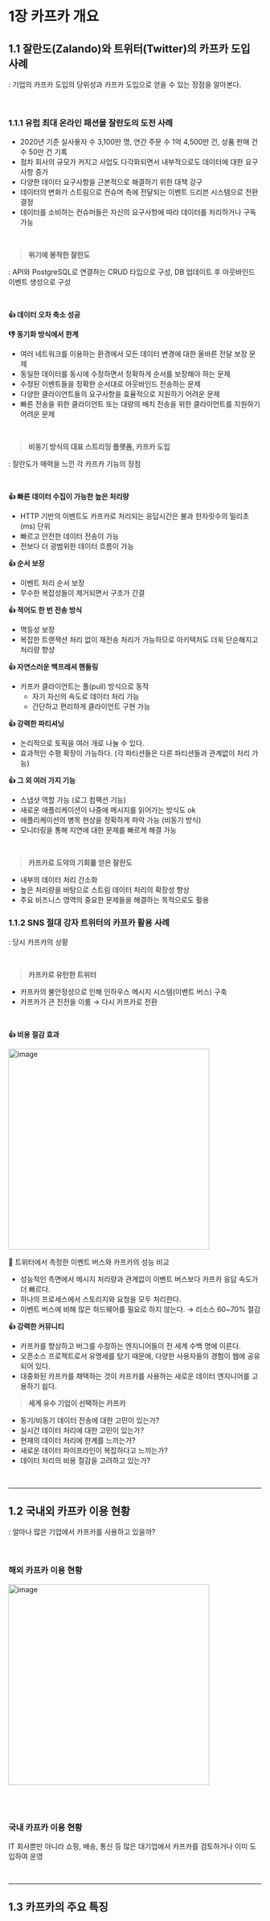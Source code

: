 # 1장 카프카 개요
## 1.1 잘란도(Zalando)와 트위터(Twitter)의 카프카 도입 사례
: 기업의 카프카 도입의 당위성과 카프카 도입으로 얻을 수 있는 장점을 알아본다.

<br/>

### 1.1.1 유럽 최대 온라인 패션몰 잘란도의 도전 사례
- 2020년 기준 실사용자 수 3,100만 명, 연간 주문 수 1억 4,500만 건, 상품 판매 건수 50만 건 기록
- 점차 회사의 규모가 커지고 사업도 다각화되면서 내부적으로도 데이터에 대한 요구사항 증가
- 다양한 데이터 요구사항을 근본적으로 해결하기 위한 대책 강구
- 데이터의 변화가 스트림으로 컨슈머 측에 전달되는 이벤트 드리븐 시스템으로 전환 결정
- 데이터를 소비하는 컨슈머들은 자신의 요구사항에 따라 데이터를 처리하거나 구독 가능

<br/>

> **위기에 봉착한 잘란도**

: API와 PostgreSQL로 연결하는 CRUD 타입으로 구성, DB 업데이트 후 아웃바인드 이벤트 생성으로 구성

<br/>

**👍 데이터 오차 축소 성공**

**👎 동기화 방식에서 한계**

- 여러 네트워크를 이용하는 환경에서 모든 데이터 변경에 대한 올바른 전달 보장 문제
- 동일한 데이터를 동시에 수정하면서 정확하게 순서를 보장해야 하는 문제
- 수정된 이벤트들을 정확한 순서대로 아웃바인드 전송하는 문제
- 다양한 클라이언트들의 요구사항을 효율적으로 지원하기 어려운 문제
- 빠른 전송을 위한 클라이언트 또는 대량의 배치 전송을 위한 클라이언트를 지원하기 어려운 문제

<br/>

> **비동기 방식의 대표 스트리밍 플랫폼, 카프카 도입**

: 잘란도가 매력을 느낀 각 카프카 기능의 장점

<br/>

**👍 빠른 데이터 수집이 가능한 높은 처리량**

- HTTP 기반의 이벤트도 카프카로 처리되는 응답시간은 불과 한자릿수의 밀리초(ms) 단위
- 빠르고 안전한 데이터 전송이 가능
- 전보다 더 광범위한 데이터 흐름이 가능

**👍 순서 보장**

- 이벤트 처리 순서 보장
- 무수한 복잡성들이 제거되면서 구조가 간결

**👍 적어도 한 번 전송 방식**

- 멱등성 보장
- 복잡한 트랜잭션 처리 없이 재전송 처리가 가능하므로 아키텍처도 더욱 단순해지고 처리량 향샹

**👍 자연스러운 백프레셔 핸들링**

- 카프카 클라이언트는 풀(pull) 방식으로 동작
    - 자기 자신의 속도로 데이터 처리 가능
    - 간단하고 편리하게 클라이언트 구현 가능

**👍 강력한 파티셔닝**

- 논리적으로 토픽을 여러 개로 나눌 수 있다.
- 효과적인 수평 확장이 가능하다. (각 파티션들은 다른 파티션들과 관계없이 처리 가능)

**👍 그 외 여러 가지 기능**

- 스냅샷 역할 가능 (로그 컴팩션 기능)
- 새로운 애플리케이션이 나중에 메시지를 읽어가는 방식도 ok
- 애플리케이션의 병목 현상을 정확하게 파악 가능 (비동기 방식)
- 모니터링을 통해 지연에 대한 문제를 빠르게 해결 가능

<br/>

> **카프카로 도약의 기회를 얻은 잘란도**

- 내부의 데이터 처리 간소화
- 높은 처리량을 바탕으로 스트림 데이터 처리의 확장성 향상
- 주요 비즈니스 영역의 중요한 문제들을 해결하는 목적으로도 활용

### 1.1.2 SNS 절대 강자 트위터의 카프카 활용 사례
: 당시 카프카의 상황

<br/>

> **카프카로 유턴한 트위터**

- 카프카의 불안정성으로 인해 인하우스 메시지 시스템(이벤트 버스) 구축
- 카프카가 큰 진전을 이룸 → 다시 카프카로 전환

<br/>

**👍 비용 절감 효과**

<img width="400" alt="image" src="https://github.com/mash-up-kr/S3A/assets/55437339/75269aae-31e0-475e-9ec3-aa6d76a4104d" />

🔼 트위터에서 측정한 이벤트 버스와 카프카의 성능 비교

- 성능적인 측면에서 메시지 처리량과 관계없이 이벤트 버스보다 카프카 응답 속도가 더 빠르다.
- 하나의 프로세스에서 스토리지와 요청을 모두 처리한다.
- 이벤트 버스에 비해 많은 하드웨어를 필요로 하지 않는다. → 리소스 60~70% 절감

**👍 강력한 커뮤니티**

- 카프카를 향상하고 버그를 수정하는 엔지니어들이 전 세계 수백 명에 이른다.
- 오픈소스 프로젝트로서 유명세를 탔기 때문에, 다양한 사용자들의 경험이 웹에 공유되어 있다.
- 대중화된 카프카를 채택하는 것이 카프카를 사용하는 새로운 데이터 엔지니어를 고용하기 쉽다.

> **세계 유수 기업이 선택하는 카프카**
> 
- 동기/비동기 데이터 전송에 대한 고민이 있는가?
- 실시간 데이터 처리에 대한 고민이 있는가?
- 현재의 데이터 처리에 한계를 느끼는가?
- 새로운 데이터 파이프라인이 복잡하다고 느끼는가?
- 데이터 처리의 비용 절감을 고려하고 있는가?

<br/>

---

## 1.2 국내외 카프카 이용 현황
: 얼마나 많은 기업에서 카프카를 사용하고 있을까?

<br/>

### 해외 카프카 이용 현황

<img width="400" alt="image" src="https://github.com/mash-up-kr/S3A/assets/55437339/18ff58b4-84b1-430f-a0cd-2e993fbdaabd" />

<br/><br/>

### 국내 카프카 이용 현황
IT 회사뿐만 아니라 쇼핑, 배송, 통신 등 많은 대기업에서 카프카를 검토하거나 이미 도입하여 운영

<br/>

---

## 1.3 카프카의 주요 특징
